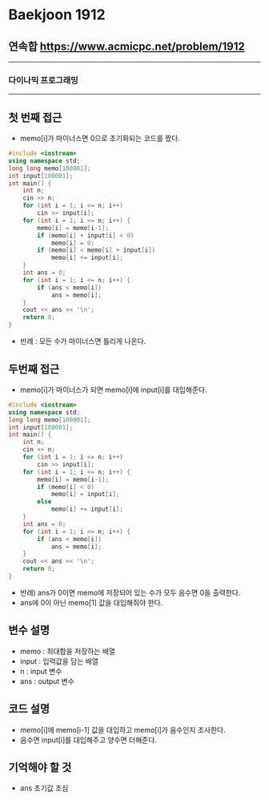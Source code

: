 Baekjoon 1912
=============
연속합  <https://www.acmicpc.net/problem/1912>
---------------
- - -
### 다이나믹 프로그래밍
- - -
## 첫 번째 접근
- memo[i]가 마이너스면 0으로 초기화되는 코드를 짰다.
~~~cpp
#include <iostream>
using namespace std;
long long memo[100001];
int input[100001];
int main() {
	int n;
	cin >> n;
	for (int i = 1; i <= n; i++)
		cin >> input[i];
	for (int i = 1; i <= n; i++) {
		memo[i] = memo[i-1];
		if (memo[i] + input[i] < 0)
			memo[i] = 0;
		if (memo[i] < memo[i] + input[i])
			memo[i] += input[i];
	}
	int ans = 0;
	for (int i = 1; i <= n; i++) {
		if (ans < memo[i])
			ans = memo[i];
	}
	cout << ans << '\n';
	return 0;
}
~~~
- 반례 : 모든 수가 마이너스면 틀리게 나온다.
## 두번째 접근
- memo[i]가 마이너스가 되면 memo[i]에 input[i]를 대입해준다.
~~~cpp
#include <iostream>
using namespace std;
long long memo[100001];
int input[100001];
int main() {
	int n;
	cin >> n;
	for (int i = 1; i <= n; i++)
		cin >> input[i];
	for (int i = 1; i <= n; i++) {
		memo[i] = memo[i-1];
		if (memo[i] < 0)
			memo[i] = input[i];
		else
			memo[i] += input[i];
	}
	int ans = 0;
	for (int i = 1; i <= n; i++) {
		if (ans < memo[i])
			ans = memo[i];
	}
	cout << ans << '\n';
	return 0;
}
~~~
- 반례) ans가 0이면 memo에 저장되어 있는 수가 모두 음수면 0을 출력한다.
- ans에 0이 아닌 memo[1] 값을 대입해줘야 한다.
## 변수 설명
- memo : 최대합을 저장하는 배열
- input : 입력값을 담는 배열
- n : input 변수
- ans : output 변수
## 코드 설명
- memo[i]에 memo[i-1] 값을 대입하고 memo[i]가 음수인지 조사한다.
- 음수면 input[i]를 대입해주고 양수면 더해준다.
## 기억해야 할 것
- ans 초기값 조심
